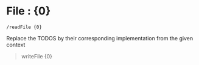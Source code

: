# File : {0}

```
/readFile {0}
```

Replace the TODOS by their corresponding implementation from the given context

> writeFile {0}
